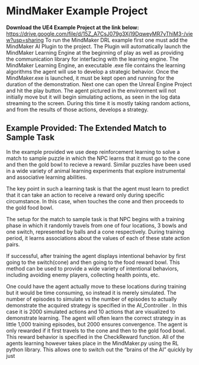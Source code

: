 # MindMaker Example Project

**Download the UE4 Example Project at the link below:**
https://drive.google.com/file/d/15Z_A7CsJ079g3Xj19DqweyMR7yThiM3-/view?usp=sharing
To run the MindMaker DRL example first one must add the MindMaker AI Plugin to the project. The Plugin will automatically launch the MindMaker Learning Engine at the beginning of play as well as providing the communication library for interfacing with the learning engine.
The MindMaker Learning Engine, an executable .exe file contains the learning algorithms the agent will use to develop a strategic behavior. Once the MindMaker.exe  is launched, it must be kept open and running for the duration of the demonstration. 
Next one can open the Unreal Engine Project and hit the play button. The agent pictured in the environment will not initially move but it will begin simulating actions, as seen in the log data streaming to the screen.  During this time it is mostly taking random actions, and from the results of those actions, develops a strategy.

## Example Provided: The Extended Match to Sample Task

In the example provided we use deep reinforcement learning to solve a match to sample puzzle in which the NPC learns that it must go to the cone and then the gold bowl to recieve a reward. Similar puzzles have been used in a wide variety of animal learning experiments that explore instrumental and associative learning abilities. 

The key point in such a learning task is that the agent must learn to predict that it can take an action to receive a reward only during specific circumstance. In this case, when  touches the cone and then proceeds to the gold food bowl.

The setup for the match to sample task is that NPC begins with a training phase in which it randomly travels from one of four locations, 3 bowls and one switch, represented by balls and a cone respectively. During training period, it learns associations about the values of each of these state action pairs.

If successful, after training the agent displays intentional behavior by first going to the switch(cone) and then going to the food reward bowl. This method can be used to provide a wide variety of intentional behaviors, including avoiding enemy players, collecting health points, etc.

One could have the agent actually move to these locations during training but it would be  time consuming, so instead it is merely simulated. The number of episodes to simulate vs the number of episodes to actually demonstrate the acquired strategy is specified  in the AI_Controller . In this case it is 2000 simulated actions and 10 actions that are visualized to demonstrate learning.  The agent will often learn the correct strategy in as little 1,000 training episodes, but 2000 ensures convergence. 
The agent is only rewarded if it first travels to the cone and then to the gold food bowl. This reward behavior is specified in the CheckReward function. All of the agents learning however takes place in the MindMaker.py using the RL python library.  This allows one to switch out the “brains of the AI” quickly by just

